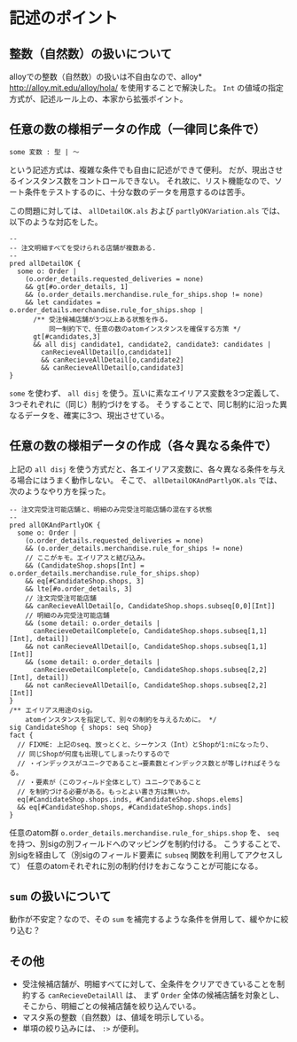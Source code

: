 # 記述のポイント

## 整数（自然数）の扱いについて

alloyでの整数（自然数）の扱いは不自由なので、alloy* http://alloy.mit.edu/alloy/hola/ を使用することで解決した。
 `Int` の値域の指定方式が、記述ルール上の、本家から拡張ポイント。

## 任意の数の様相データの作成（一律同じ条件で）

```
some 変数 : 型 | 〜
```
という記述方式は、複雑な条件でも自由に記述ができて便利。
だが、現出させるインスタンス数をコントロールできない。
それ故に、リスト機能なので、ソート条件をテストするのに、十分な数のデータを用意するのは苦手。

この問題に対しては、 `allDetailOK.als` および `partlyOKVariation.als` では、以下のような対応をした。
```
--
-- 注文明細すべてを受けられる店舗が複数ある.
--
pred allDetailOK {
  some o: Order | 
    (o.order_details.requested_deliveries = none) 
    && gt[#o.order_details, 1]
    && (o.order_details.merchandise.rule_for_ships.shop != none)
    && let candidates = o.order_details.merchandise.rule_for_ships.shop |
      /** 受注候補店舗が3つ以上ある状態を作る。
          同一制約下で、任意の数のatomインスタンスを確保する方策 */
      gt[#candidates,3]
      && all disj candidate1, candidate2, candidate3: candidates |
        canRecieveAllDetail[o,candidate1] 
        && canRecieveAllDetail[o,candidate2] 
        && canRecieveAllDetail[o,candidate3]
}
```
 `some` を使わず、 `all disj` を使う。互いに素なエイリアス変数を3つ定義して、3つそれぞれに（同じ）制約づけをする。
 そうすることで、同じ制約に沿った異なるデータを、確実に3つ、現出させている。
 
## 任意の数の様相データの作成（各々異なる条件で）

上記の `all disj` を使う方式だと、各エイリアス変数に、各々異なる条件を与える場合にはうまく動作しない。
そこで、 `allDetailOKAndPartlyOK.als` では、次のようなやり方を採った。
```--
-- 注文完受注可能店舗と、明細のみ完受注可能店舗の混在する状態
--
pred allOKAndPartlyOK {
  some o: Order | 
    (o.order_details.requested_deliveries = none) 
    && (o.order_details.merchandise.rule_for_ships != none)
    // ここがキモ。エイリアスと結び込み。
    && (CandidateShop.shops[Int] = o.order_details.merchandise.rule_for_ships.shop)
    && eq[#CandidateShop.shops, 3]
    && lte[#o.order_details, 3]
    // 注文完受注可能店舗
    && canRecieveAllDetail[o, CandidateShop.shops.subseq[0,0][Int]] 
    // 明細のみ完受注可能店舗
    && (some detail: o.order_details |
      canRecieveDetailComplete[o, CandidateShop.shops.subseq[1,1][Int], detail])
    && not canRecieveAllDetail[o, CandidateShop.shops.subseq[1,1][Int]] 
    && (some detail: o.order_details |
      canRecieveDetailComplete[o, CandidateShop.shops.subseq[2,2][Int], detail])
    && not canRecieveAllDetail[o, CandidateShop.shops.subseq[2,2][Int]] 
}
/** エイリアス用途のsig。
    atomインスタンスを指定して、別々の制約を与えるために。 */
sig CandidateShop { shops: seq Shop}
fact { 
  // FIXME: 上記のseq、放っとくと、シーケンス（Int）とShopが1:nになったり、
  // 同じShopが何度も出現してしまったりするので
  // ・インデックスがユニ−クであること→要素数とインデックス数とが等しければそうなる。
  // ・要素が（このフィ−ルド全体として）ユニ−クであること
  // を制約づける必要がある。もっとよい書き方は無いか。
  eq[#CandidateShop.shops.inds, #CandidateShop.shops.elems] 
  && eq[#CandidateShop.shops, #CandidateShop.shops.inds]
}
```
任意のatom群 `o.order_details.merchandise.rule_for_ships.shop` を、
 `seq` を持つ、別sigの別フィールドへのマッピングを制約付ける。
 こうすることで、別sigを経由して（別sigのフィールド要素に `subseq` 関数を利用してアクセスして）
 任意のatomそれぞれに別の制約付けをおこなうことが可能になる。

 ## `sum` の扱いについて
 
 動作が不安定？なので、その `sum` を補完するような条件を併用して、緩やかに絞り込む？
 
 ## その他
 - 受注候補店舗が、明細すべてに対して、全条件をクリアできていることを制約する `canRecieveDetailAll` は、
 まず `Order` 全体の候補店舗を対象とし、そこから、明細ごとの候補店舗を絞り込んでいる。
 - マスタ系の整数（自然数）は、値域を明示している。
 - 単項の絞り込みには、 `:>` が便利。
 

